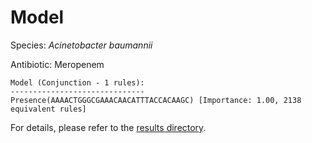 
# Model

Species: *Acinetobacter baumannii*

Antibiotic: Meropenem

```
Model (Conjunction - 1 rules):
------------------------------
Presence(AAAACTGGGCGAAACAACATTTACCACAAGC) [Importance: 1.00, 2138 equivalent rules]

```

For details, please refer to the [results directory](../../../../../results/scm_b/acinetobacter%20baumannii/meropenem/repeat_0/).


